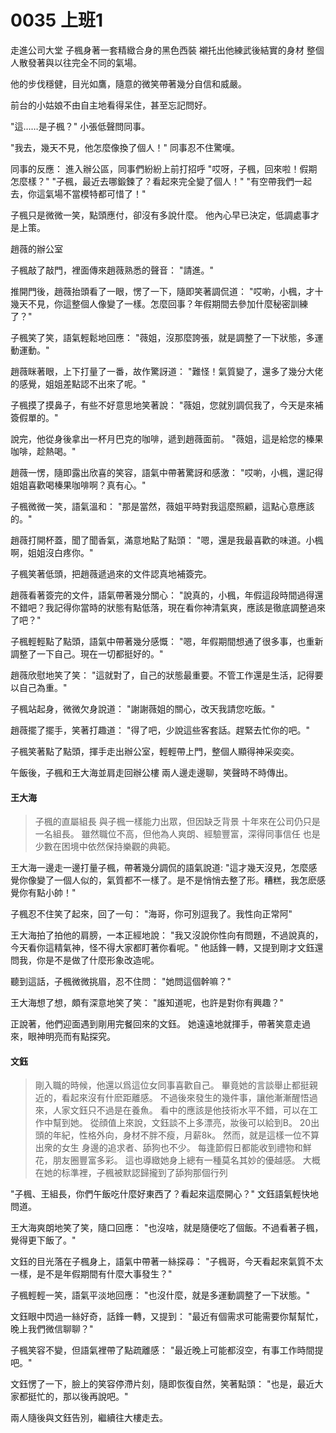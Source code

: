 # 0035 上班1

走進公司大堂
子楓身著一套精緻合身的黑色西裝
襯托出他練武後結實的身材
整個人散發著與以往完全不同的氣場。

他的步伐穩健，目光如鷹，隨意的微笑帶著幾分自信和威嚴。

前台的小姑娘不由自主地看得呆住，甚至忘記問好。

"這……是子楓？"
小張低聲問同事。

"我去，幾天不見，他怎麼像換了個人！"
同事忍不住驚嘆。

同事的反應：
進入辦公區，同事們紛紛上前打招呼
"哎呀，子楓，回來啦！假期怎麼樣？"
"子楓，最近去哪鍛鍊了？看起來完全變了個人！"
"有空帶我們一起去，你這氣場不當模特都可惜了！"

子楓只是微微一笑，點頭應付，卻沒有多說什麼。
他內心早已決定，低調處事才是上策。

趙薇的辦公室

子楓敲了敲門，裡面傳來趙薇熟悉的聲音：
"請進。"

推開門後，趙薇抬頭看了一眼，愣了一下，隨即笑著調侃道：
"哎喲，小楓，才十幾天不見，你這整個人像變了一樣。怎麼回事？年假期間去參加什麼秘密訓練了？"

子楓笑了笑，語氣輕鬆地回應：
"薇姐，沒那麼誇張，就是調整了一下狀態，多運動運動。"

趙薇眯著眼，上下打量了一番，故作驚訝道：
"難怪！氣質變了，還多了幾分大佬的感覺，姐姐差點認不出來了呢。"

子楓摸了摸鼻子，有些不好意思地笑著說：
"薇姐，您就別調侃我了，今天是來補簽假單的。"

說完，他從身後拿出一杯月巴克的咖啡，遞到趙薇面前。
"薇姐，這是給您的榛果咖啡，趁熱喝。"

趙薇一愣，隨即露出欣喜的笑容，語氣中帶著驚訝和感激：
"哎喲，小楓，還記得姐姐喜歡喝榛果咖啡啊？真有心。"

子楓微微一笑，語氣溫和：
"那是當然，薇姐平時對我這麼照顧，這點心意應該的。"

趙薇打開杯蓋，聞了聞香氣，滿意地點了點頭：
"嗯，還是我最喜歡的味道。小楓啊，姐姐沒白疼你。"

子楓笑著低頭，把趙薇遞過來的文件認真地補簽完。

趙薇看著簽完的文件，語氣帶著幾分關心：
"說真的，小楓，年假這段時間過得還不錯吧？我記得你當時的狀態有點低落，現在看你神清氣爽，應該是徹底調整過來了吧？"

子楓輕輕點了點頭，語氣中帶著幾分感慨：
"嗯，年假期間想通了很多事，也重新調整了一下自己。現在一切都挺好的。"

趙薇欣慰地笑了笑：
"這就對了，自己的狀態最重要。不管工作還是生活，記得要以自己為重。"

子楓站起身，微微欠身說道：
"謝謝薇姐的關心，改天我請您吃飯。"

趙薇擺了擺手，笑著打趣道：
"得了吧，少說這些客套話。趕緊去忙你的吧。"

子楓笑著點了點頭，揮手走出辦公室，輕輕帶上門，整個人顯得神采奕奕。

午飯後，子楓和王大海並肩走回辦公樓
兩人邊走邊聊，笑聲時不時傳出。

#### 王大海
> 子楓的直屬組長
與子楓一樣能力出眾，但因缺乏背景
十年來在公司仍只是一名組長。
雖然職位不高，但他為人爽朗、經驗豐富，深得同事信任
也是少數在困境中依然保持樂觀的典範。
> 

王大海一邊走一邊打量子楓，帶著幾分調侃的語氣說道:
"這才幾天沒見，怎麼感覺你像變了一個人似的，氣質都不一樣了。是不是悄悄去整了形。糟糕，我怎麽感覺你有點小帥！"

子楓忍不住笑了起來，回了一句：
"海哥，你可別逗我了。我性向正常阿"

王大海拍了拍他的肩膀，一本正經地說：
"我又沒說你性向有問題，不過說真的，今天看你這精氣神，怪不得大家都盯著你看呢。"
他話鋒一轉，又提到剛才文鈺還問我，你是不是做了什麼形象改造呢。

聽到這話，子楓微微挑眉，忍不住問：
"她問這個幹嘛？"

王大海想了想，頗有深意地笑了笑：
"誰知道呢，也許是對你有興趣？"

正說著，他們迎面遇到剛用完餐回來的文鈺。
她遠遠地就揮手，帶著笑意走過來，眼神明亮而有點探究。

#### 文鈺
> 剛入職的時候，他還以爲這位女同事喜歡自己。
畢竟她的言談舉止都挺親近的，看起來沒有什麽距離感。
不過後來發生的幾件事，讓他漸漸醒悟過來，人家文鈺只不過是在養魚。
看中的應該是他技術水平不錯，可以在工作中幫到她。
從顔值上來說，文鈺談不上多漂亮，妝後可以給到B。
20出頭的年紀，性格外向，身材不胖不瘦，月薪8k。
然而，就是這樣一位不算出衆的女生
身邊的追求者、舔狗也不少。
每逢節假日都能收到禮物和鮮花，朋友圈豐富多彩。
這也導緻她身上總有一種莫名其妙的優越感。
大概在她的标準裡，子楓被默認歸攏到了舔狗那個行列
> 

"子楓、王組長，你們午飯吃什麼好東西了？看起來這麼開心？"
文鈺語氣輕快地問道。

王大海爽朗地笑了笑，隨口回應：
"也沒啥，就是隨便吃了個飯。不過看著子楓，覺得更下飯了。"

文鈺的目光落在子楓身上，語氣中帶著一絲探尋：
"子楓哥，今天看起來氣質不太一樣，是不是年假期間有什麼大事發生？"

子楓輕輕一笑，語氣平淡地回應：
"也沒什麼，就是多運動調整了一下狀態。"

文鈺眼中閃過一絲好奇，話鋒一轉，又提到：
"最近有個需求可能需要你幫幫忙，晚上我們微信聊聊？"

子楓笑容不變，但語氣裡帶了點疏離感：
"最近晚上可能都沒空，有事工作時間提吧。"

文鈺愣了一下，臉上的笑容停滯片刻，隨即恢復自然，笑著點頭：
"也是，最近大家都挺忙的，那以後再說吧。"

兩人隨後與文鈺告別，繼續往大樓走去。